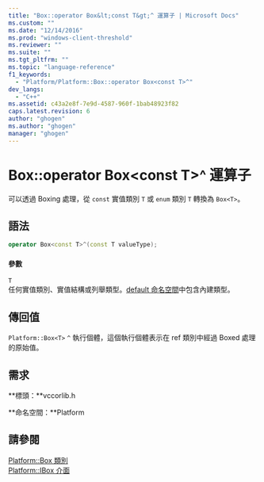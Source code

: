```yaml
---
title: "Box::operator Box&lt;const T&gt;^ 運算子 | Microsoft Docs"
ms.custom: ""
ms.date: "12/14/2016"
ms.prod: "windows-client-threshold"
ms.reviewer: ""
ms.suite: ""
ms.tgt_pltfrm: ""
ms.topic: "language-reference"
f1_keywords: 
  - "Platform/Platform::Box::operator Box<const T>^"
dev_langs: 
  - "C++"
ms.assetid: c43a2e8f-7e9d-4587-960f-1bab48923f82
caps.latest.revision: 6
author: "ghogen"
ms.author: "ghogen"
manager: "ghogen"
---
```

# Box::operator Box&lt;const T&gt;^ 運算子
可以透過 Boxing 處理，從 `const` 實值類別 `T` 或 `enum` 類別 `T` 轉換為 `Box<T>`。  
  
## 語法  
  
```cpp  
operator Box<const T>^(const T valueType);  
```  
  
#### 參數  
 `T`  
 任何實值類別、實值結構或列舉類型。[default 命名空間](../cppcx/default-namespace.md)中包含內建類型。  
  
## 傳回值  
 `Platform::Box<T>` `^` 執行個體，這個執行個體表示在 ref 類別中經過 Boxed 處理的原始值。  
  
## 需求  
 **標頭：**vccorlib.h  
  
 **命名空間：**Platform  
  
## 請參閱  
 [Platform::Box 類別](../cppcx/platform-box-class.md)   
 [Platform::IBox 介面](../cppcx/platform-ibox-interface.md)